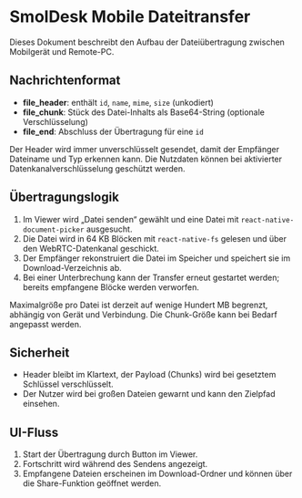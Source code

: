 # SmolDesk Mobile Dateitransfer

Dieses Dokument beschreibt den Aufbau der Dateiübertragung zwischen Mobilgerät und Remote-PC.

## Nachrichtenformat
- **file_header**: enthält `id`, `name`, `mime`, `size` (unkodiert)
- **file_chunk**: Stück des Datei-Inhalts als Base64-String (optionale Verschlüsselung)
- **file_end**: Abschluss der Übertragung für eine `id`

Der Header wird immer unverschlüsselt gesendet, damit der Empfänger Dateiname und Typ erkennen kann. Die Nutzdaten können bei aktivierter Datenkanalverschlüsselung geschützt werden.

## Übertragungslogik
1. Im Viewer wird „Datei senden“ gewählt und eine Datei mit `react-native-document-picker` ausgesucht.
2. Die Datei wird in 64 KB Blöcken mit `react-native-fs` gelesen und über den WebRTC-Datenkanal geschickt.
3. Der Empfänger rekonstruiert die Datei im Speicher und speichert sie im Download-Verzeichnis ab.
4. Bei einer Unterbrechung kann der Transfer erneut gestartet werden; bereits empfangene Blöcke werden verworfen.

Maximalgröße pro Datei ist derzeit auf wenige Hundert MB begrenzt, abhängig von Gerät und Verbindung. Die Chunk-Größe kann bei Bedarf angepasst werden.

## Sicherheit
- Header bleibt im Klartext, der Payload (Chunks) wird bei gesetztem Schlüssel verschlüsselt.
- Der Nutzer wird bei großen Dateien gewarnt und kann den Zielpfad einsehen.

## UI-Fluss
1. Start der Übertragung durch Button im Viewer.
2. Fortschritt wird während des Sendens angezeigt.
3. Empfangene Dateien erscheinen im Download-Ordner und können über die Share-Funktion geöffnet werden.
